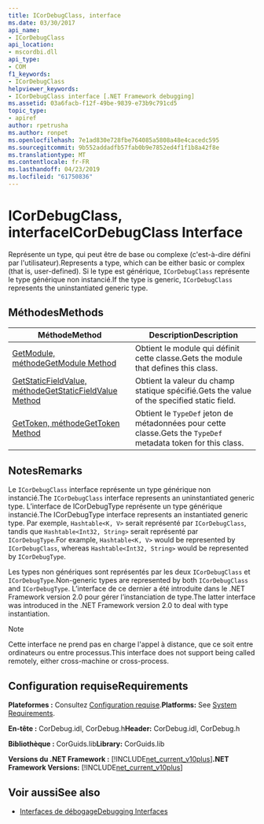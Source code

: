 ```yaml
---
title: ICorDebugClass, interface
ms.date: 03/30/2017
api_name:
- ICorDebugClass
api_location:
- mscordbi.dll
api_type:
- COM
f1_keywords:
- ICorDebugClass
helpviewer_keywords:
- ICorDebugClass interface [.NET Framework debugging]
ms.assetid: 03a6facb-f12f-49be-9839-e73b9c791cd5
topic_type:
- apiref
author: rpetrusha
ms.author: ronpet
ms.openlocfilehash: 7e1ad830e728fbe764085a5808a48e4cacedc595
ms.sourcegitcommit: 9b552addadfb57fab0b9e7852ed4f1f1b8a42f8e
ms.translationtype: MT
ms.contentlocale: fr-FR
ms.lasthandoff: 04/23/2019
ms.locfileid: "61750836"
---
```

# <a name="icordebugclass-interface"></a><span data-ttu-id="963bf-102">ICorDebugClass, interface</span><span class="sxs-lookup"><span data-stu-id="963bf-102">ICorDebugClass Interface</span></span>

<span data-ttu-id="963bf-103">Représente un type, qui peut être de base ou complexe (c'est-à-dire défini par l'utilisateur).</span><span class="sxs-lookup"><span data-stu-id="963bf-103">Represents a type, which can be either basic or complex (that is, user-defined).</span></span> <span data-ttu-id="963bf-104">Si le type est générique, `ICorDebugClass` représente le type générique non instancié.</span><span class="sxs-lookup"><span data-stu-id="963bf-104">If the type is generic, `ICorDebugClass` represents the uninstantiated generic type.</span></span>  
  
## <a name="methods"></a><span data-ttu-id="963bf-105">Méthodes</span><span class="sxs-lookup"><span data-stu-id="963bf-105">Methods</span></span>  
  
|<span data-ttu-id="963bf-106">Méthode</span><span class="sxs-lookup"><span data-stu-id="963bf-106">Method</span></span>|<span data-ttu-id="963bf-107">Description</span><span class="sxs-lookup"><span data-stu-id="963bf-107">Description</span></span>|  
|------------|-----------------|  
|[<span data-ttu-id="963bf-108">GetModule, méthode</span><span class="sxs-lookup"><span data-stu-id="963bf-108">GetModule Method</span></span>](../../../../docs/framework/unmanaged-api/debugging/icordebugclass-getmodule-method.md)|<span data-ttu-id="963bf-109">Obtient le module qui définit cette classe.</span><span class="sxs-lookup"><span data-stu-id="963bf-109">Gets the module that defines this class.</span></span>|  
|[<span data-ttu-id="963bf-110">GetStaticFieldValue, méthode</span><span class="sxs-lookup"><span data-stu-id="963bf-110">GetStaticFieldValue Method</span></span>](../../../../docs/framework/unmanaged-api/debugging/icordebugclass-getstaticfieldvalue-method.md)|<span data-ttu-id="963bf-111">Obtient la valeur du champ statique spécifié.</span><span class="sxs-lookup"><span data-stu-id="963bf-111">Gets the value of the specified static field.</span></span>|  
|[<span data-ttu-id="963bf-112">GetToken, méthode</span><span class="sxs-lookup"><span data-stu-id="963bf-112">GetToken Method</span></span>](../../../../docs/framework/unmanaged-api/debugging/icordebugclass-gettoken-method.md)|<span data-ttu-id="963bf-113">Obtient le `TypeDef` jeton de métadonnées pour cette classe.</span><span class="sxs-lookup"><span data-stu-id="963bf-113">Gets the `TypeDef` metadata token for this class.</span></span>|  
  
## <a name="remarks"></a><span data-ttu-id="963bf-114">Notes</span><span class="sxs-lookup"><span data-stu-id="963bf-114">Remarks</span></span>  
 <span data-ttu-id="963bf-115">Le `ICorDebugClass` interface représente un type générique non instancié.</span><span class="sxs-lookup"><span data-stu-id="963bf-115">The `ICorDebugClass` interface represents an uninstantiated generic type.</span></span> <span data-ttu-id="963bf-116">L’interface de ICorDebugType représente un type générique instancié.</span><span class="sxs-lookup"><span data-stu-id="963bf-116">The ICorDebugType interface represents an instantiated generic type.</span></span> <span data-ttu-id="963bf-117">Par exemple, `Hashtable<K, V>` serait représenté par `ICorDebugClass`, tandis que `Hashtable<Int32, String>` serait représenté par `ICorDebugType`.</span><span class="sxs-lookup"><span data-stu-id="963bf-117">For example, `Hashtable<K, V>` would be represented by `ICorDebugClass`, whereas `Hashtable<Int32, String>` would be represented by `ICorDebugType`.</span></span>  
  
 <span data-ttu-id="963bf-118">Les types non génériques sont représentés par les deux `ICorDebugClass` et `ICorDebugType`.</span><span class="sxs-lookup"><span data-stu-id="963bf-118">Non-generic types are represented by both `ICorDebugClass` and `ICorDebugType`.</span></span> <span data-ttu-id="963bf-119">L’interface de ce dernier a été introduite dans le .NET Framework version 2.0 pour gérer l’instanciation de type.</span><span class="sxs-lookup"><span data-stu-id="963bf-119">The latter interface was introduced in the .NET Framework version 2.0 to deal with type instantiation.</span></span>  
  
> [!NOTE]
>  <span data-ttu-id="963bf-120">Cette interface ne prend pas en charge l'appel à distance, que ce soit entre ordinateurs ou entre processus.</span><span class="sxs-lookup"><span data-stu-id="963bf-120">This interface does not support being called remotely, either cross-machine or cross-process.</span></span>  
  
## <a name="requirements"></a><span data-ttu-id="963bf-121">Configuration requise</span><span class="sxs-lookup"><span data-stu-id="963bf-121">Requirements</span></span>  
 <span data-ttu-id="963bf-122">**Plateformes :** Consultez [Configuration requise](../../../../docs/framework/get-started/system-requirements.md).</span><span class="sxs-lookup"><span data-stu-id="963bf-122">**Platforms:** See [System Requirements](../../../../docs/framework/get-started/system-requirements.md).</span></span>  
  
 <span data-ttu-id="963bf-123">**En-tête :** CorDebug.idl, CorDebug.h</span><span class="sxs-lookup"><span data-stu-id="963bf-123">**Header:** CorDebug.idl, CorDebug.h</span></span>  
  
 <span data-ttu-id="963bf-124">**Bibliothèque :** CorGuids.lib</span><span class="sxs-lookup"><span data-stu-id="963bf-124">**Library:** CorGuids.lib</span></span>  
  
 <span data-ttu-id="963bf-125">**Versions du .NET Framework :** [!INCLUDE[net_current_v10plus](../../../../includes/net-current-v10plus-md.md)]</span><span class="sxs-lookup"><span data-stu-id="963bf-125">**.NET Framework Versions:** [!INCLUDE[net_current_v10plus](../../../../includes/net-current-v10plus-md.md)]</span></span>  
  
## <a name="see-also"></a><span data-ttu-id="963bf-126">Voir aussi</span><span class="sxs-lookup"><span data-stu-id="963bf-126">See also</span></span>

- [<span data-ttu-id="963bf-127">Interfaces de débogage</span><span class="sxs-lookup"><span data-stu-id="963bf-127">Debugging Interfaces</span></span>](../../../../docs/framework/unmanaged-api/debugging/debugging-interfaces.md)
